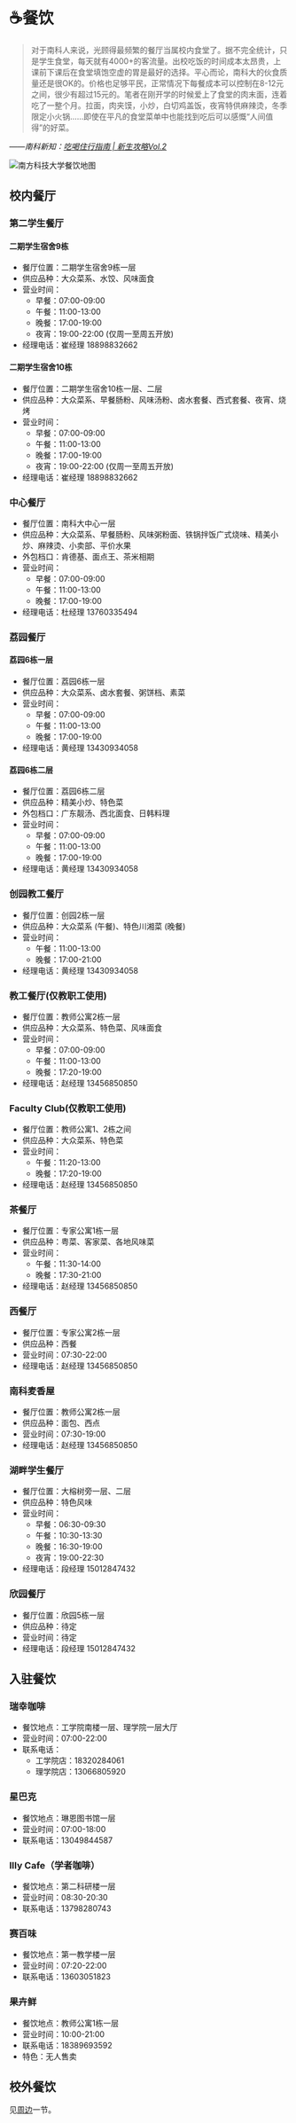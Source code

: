 # ☕️餐饮

> 对于南科人来说，光顾得最频繁的餐厅当属校内食堂了。据不完全统计，只是学生食堂，每天就有4000+的客流量。出校吃饭的时间成本太昂贵，上课前下课后在食堂填饱空虚的胃是最好的选择。平心而论，南科大的伙食质量还是很OK的。价格也足够平民，正常情况下每餐成本可以控制在8-12元之间，很少有超过15元的。笔者在刚开学的时候爱上了食堂的肉末面，连着吃了一整个月。拉面，肉夹馍，小炒，白切鸡盖饭，夜宵特供麻辣烫，冬季限定小火锅……即使在平凡的食堂菜单中也能找到吃后可以感慨“人间值得”的好菜。

*——南科新知：[吃喝住行指南 | 新生攻略Vol.2](https://mp.weixin.qq.com/s/5wzuZjQ9uJacp4ioScBVww)*

![南方科技大学餐饮地图](./catering_map.jpg)

## 校内餐厅

### 第二学生餐厅

#### 二期学生宿舍9栋

- 餐厅位置：二期学生宿舍9栋一层
- 供应品种：大众菜系、水饺、风味面食
- 营业时间：
    - 早餐：07:00-09:00
    - 午餐：11:00-13:00
    - 晚餐：17:00-19:00
    - 夜宵：19:00-22:00 (仅周一至周五开放)
- 经理电话：崔经理 18898832662

#### 二期学生宿舍10栋

- 餐厅位置：二期学生宿舍10栋一层、二层
- 供应品种：大众菜系、早餐肠粉、风味汤粉、卤水套餐、西式套餐、夜宵、烧烤
- 营业时间：
    - 早餐：07:00-09:00
    - 午餐：11:00-13:00
    - 晚餐：17:00-19:00
    - 夜宵：19:00-22:00 (仅周一至周五开放)
- 经理电话：崔经理 18898832662

### 中心餐厅

- 餐厅位置：南科大中心一层
- 供应品种：大众菜系、早餐肠粉、风味粥粉面、铁锅拌饭广式烧味、精美小炒、麻辣烫、小卖部、平价水果
- 外包档口：肯德基、面点王、茶米相期
- 营业时间：
    - 早餐：07:00-09:00
    - 午餐：11:00-13:00
    - 晚餐：17:00-19:00
- 经理电话：杜经理 13760335494

### 荔园餐厅

#### 荔园6栋一层

- 餐厅位置：荔园6栋一层
- 供应品种：大众菜系、卤水套餐、粥饼档、素菜
- 营业时间：
    - 早餐：07:00-09:00
    - 午餐：11:00-13:00
    - 晚餐：17:00-19:00
- 经理电话：黄经理 13430934058

#### 荔园6栋二层

- 餐厅位置：荔园6栋二层
- 供应品种：精美小炒、特色菜
- 外包档口：广东靓汤、西北面食、日韩料理
- 营业时间：
    - 早餐：07:00-09:00
    - 午餐：11:00-13:00
    - 晚餐：17:00-19:00
- 经理电话：黄经理 13430934058

### 创园教工餐厅

- 餐厅位置：创园2栋一层
- 供应品种：大众菜系 (午餐)、特色川湘菜 (晚餐)
- 营业时间：
    - 午餐：11:00-13:00
    - 晚餐：17:00-21:00
- 经理电话：黄经理 13430934058

### 教工餐厅(仅教职工使用)

- 餐厅位置：教师公寓2栋一层
- 供应品种：大众菜系、特色菜、风味面食
- 营业时间：
    - 早餐：07:00-09:00
    - 午餐：11:00-13:00
    - 晚餐：17:20-19:00
- 经理电话：赵经理 13456850850

### Faculty Club(仅教职工使用)

- 餐厅位置：教师公寓1、2栋之间
- 供应品种：大众菜系、特色菜
- 营业时间：
    - 午餐：11:20-13:00
    - 晚餐：17:20-19:00
- 经理电话：赵经理 13456850850

### 茶餐厅

- 餐厅位置：专家公寓1栋一层
- 供应品种：粤菜、客家菜、各地风味菜
- 营业时间：
    - 午餐：11:30-14:00
    - 晚餐：17:30-21:00
- 经理电话：赵经理 13456850850

### 西餐厅

- 餐厅位置：专家公寓2栋一层
- 供应品种：西餐
- 营业时间：07:30-22:00
- 经理电话：赵经理 13456850850

### 南科麦香屋

- 餐厅位置：教师公寓2栋一层
- 供应品种：面包、西点
- 营业时间：07:30-19:00
- 经理电话：赵经理 13456850850

### 湖畔学生餐厅

- 餐厅位置：大榕树旁一层、二层
- 供应品种：特色风味
- 营业时间：
    - 早餐：06:30-09:30
    - 午餐：10:30-13:30
    - 晚餐：16:30-19:00
    - 夜宵：19:00-22:30
- 经理电话：段经理 15012847432

### 欣园餐厅

- 餐厅位置：欣园5栋一层
- 供应品种：待定
- 营业时间：待定
- 经理电话：段经理 15012847432

## 入驻餐饮

### 瑞幸咖啡

- 餐饮地点：工学院南楼一层、理学院一层大厅
- 营业时间：07:00-22:00
- 联系电话：
    - 工学院店：18320284061
    - 理学院店：13066805920

### 星巴克

- 餐饮地点：琳恩图书馆一层
- 营业时间：07:00-18:00
- 联系电话：13049844587 

### Illy Cafe（学者咖啡）

- 餐饮地点：第二科研楼一层
- 营业时间：08:30-20:30
- 联系电话：13798280743

### 赛百味

- 餐饮地点：第一教学楼一层
- 营业时间：07:20-22:00
- 联系电话：13603051823

### 果卉鲜

- 餐饮地点：教师公寓1栋一层
- 营业时间：10:00-21:00
- 联系电话：18389693592
- 特色：无人售卖

## 校外餐饮

见[周边](/surroundings)一节。